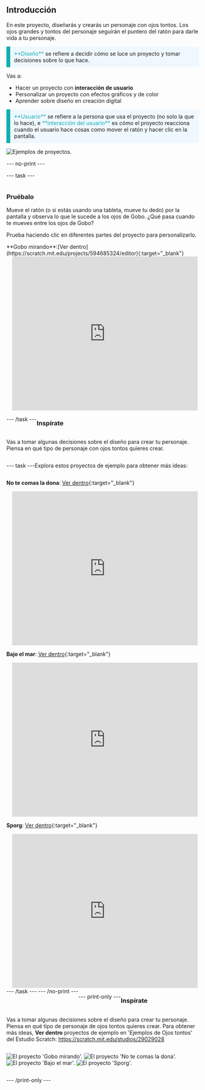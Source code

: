 ## Introducción

En este proyecto, diseñarás y crearás un personaje con ojos tontos. Los ojos grandes y tontos del personaje seguirán el puntero del ratón para darle vida a tu personaje.

<p style="border-left: solid; border-width:10px; border-color: #0faeb0; background-color: aliceblue; padding: 10px;">
<span style="color: #0faeb0">**Diseño**</span> se refiere a decidir cómo se luce un proyecto y tomar decisiones sobre lo que hace. 
</p>

Vas a:
+ Hacer un proyecto con **interacción de usuario**
+ Personalizar un proyecto con efectos gráficos y de color
+ Aprender sobre diseño en creación digital

<p style="border-left: solid; border-width:10px; border-color: #0faeb0; background-color: aliceblue; padding: 10px;">
<span style="color: #0faeb0">**Usuario**</span> se refiere a la persona que usa el proyecto (no solo la que lo hace), e <span style="color: #0faeb0">**interacción del usuario**</span> es cómo el proyecto reacciona cuando el usuario hace cosas como mover el ratón y hacer clic en la pantalla. 
</p>

![Ejemplos de proyectos.](images/showcase-line.png)

--- no-print ---

--- task ---

<div style="display: flex; flex-wrap: wrap">
<div style="flex-basis: 175px; flex-grow: 1">  

### Pruébalo 

Mueve el ratón (o si estás usando una tableta, mueve tu dedo) por la pantalla y observa lo que le sucede a los ojos de Gobo. ¿Qué pasa cuando te mueves entre los ojos de Gobo? 
  
Prueba haciendo clic en diferentes partes del proyecto para personalizarlo.

</div>
<div>
**Gobo mirando**:[Ver dentro](https://scratch.mit.edu/projects/594685324/editor){:target="_blank"}
<div class="scratch-preview" style="margin-left: 15px;">
  <iframe allowtransparency="true" width="485" height="402" src="https://scratch.mit.edu/projects/embed/594685324/?autostart=false" frameborder="0"></iframe>
</div>

</div>

--- /task ---

### Inspírate

Vas a tomar algunas decisiones sobre el diseño para crear tu personaje. Piensa en qué tipo de personaje con ojos tontos quieres crear.

--- task ---

Explora estos proyectos de ejemplo para obtener más ideas:

**No te comas la dona**: [Ver dentro](https://scratch.mit.edu/projects/594686451/editor){:target="_blank"}
<div class="scratch-preview" style="margin-left: 15px;">
  <iframe allowtransparency="true" width="485" height="402" src="https://scratch.mit.edu/projects/embed/594686451/?autostart=false" frameborder="0"></iframe>
</div>

**Bajo el mar**: [Ver dentro](https://scratch.mit.edu/projects/594687336/editor){:target="_blank"}
<div class="scratch-preview" style="margin-left: 15px;">
  <iframe allowtransparency="true" width="485" height="402" src="https://scratch.mit.edu/projects/embed/594687336/?autostart=false" frameborder="0"></iframe>
</div>

**Sporg**: [Ver dentro](https://scratch.mit.edu/projects/594688419/editor){:target="_blank"}
<div class="scratch-preview" style="margin-left: 15px;">
  <iframe allowtransparency="true" width="485" height="402" src="https://scratch.mit.edu/projects/embed/594688419/?autostart=false" frameborder="0"></iframe>
</div>
--- /task --- --- /no-print ---

--- print-only ---

### Inspírate

Vas a tomar algunas decisiones sobre el diseño para crear tu personaje. Piensa en qué tipo de personaje de ojos tontos quieres crear. Para obtener más ideas, **Ver dentro** proyectos de ejemplo en 'Ejemplos de Ojos tontos' del Estudio Scratch: https://scratch.mit.edu/studios/29029028

![El proyecto 'Gobo mirando'.](images/gobo-watching.png) ![El proyecto 'No te comas la dona'.](images/dont-eat-donut.png) ![El proyecto 'Bajo el mar'.](images/under-the-sea.png) ![El proyecto 'Sporg'.](images/sporg.png)

--- /print-only ---

 
